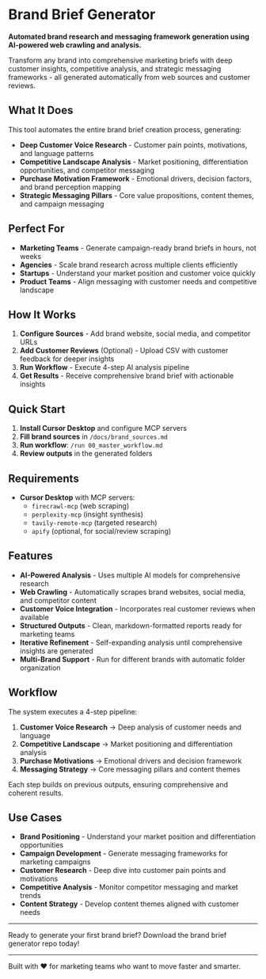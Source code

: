 # Brand Brief Generator

**Automated brand research and messaging framework generation using AI-powered web crawling and analysis.**

Transform any brand into comprehensive marketing briefs with deep customer insights, competitive analysis, and strategic messaging frameworks - all generated automatically from web sources and customer reviews.

## What It Does

This tool automates the entire brand brief creation process, generating:

- **Deep Customer Voice Research** - Customer pain points, motivations, and language patterns
- **Competitive Landscape Analysis** - Market positioning, differentiation opportunities, and competitor messaging
- **Purchase Motivation Framework** - Emotional drivers, decision factors, and brand perception mapping
- **Strategic Messaging Pillars** - Core value propositions, content themes, and campaign messaging

## Perfect For

- **Marketing Teams** - Generate campaign-ready brand briefs in hours, not weeks
- **Agencies** - Scale brand research across multiple clients efficiently
- **Startups** - Understand your market position and customer voice quickly
- **Product Teams** - Align messaging with customer needs and competitive landscape

## How It Works

1. **Configure Sources** - Add brand website, social media, and competitor URLs
2. **Add Customer Reviews** (Optional) - Upload CSV with customer feedback for deeper insights
3. **Run Workflow** - Execute 4-step AI analysis pipeline
4. **Get Results** - Receive comprehensive brand brief with actionable insights

## Quick Start

1. **Install Cursor Desktop** and configure MCP servers
2. **Fill brand sources** in `/docs/brand_sources.md`
3. **Run workflow**: `/run 00_master_workflow.md`
4. **Review outputs** in the generated folders

## Requirements

- **Cursor Desktop** with MCP servers:
  - `firecrawl-mcp` (web scraping)
  - `perplexity-mcp` (insight synthesis)
  - `tavily-remote-mcp` (targeted research)
  - `apify` (optional, for social/review scraping)

## Features

- **AI-Powered Analysis** - Uses multiple AI models for comprehensive research
- **Web Crawling** - Automatically scrapes brand websites, social media, and competitor content
- **Customer Voice Integration** - Incorporates real customer reviews when available
- **Structured Outputs** - Clean, markdown-formatted reports ready for marketing teams
- **Iterative Refinement** - Self-expanding analysis until comprehensive insights are generated
- **Multi-Brand Support** - Run for different brands with automatic folder organization

## Workflow

The system executes a 4-step pipeline:

1. **Customer Voice Research** → Deep analysis of customer needs and language
2. **Competitive Landscape** → Market positioning and differentiation analysis  
3. **Purchase Motivations** → Emotional drivers and decision framework
4. **Messaging Strategy** → Core messaging pillars and content themes

Each step builds on previous outputs, ensuring comprehensive and coherent results.

## Use Cases

- **Brand Positioning** - Understand your market position and differentiation opportunities
- **Campaign Development** - Generate messaging frameworks for marketing campaigns
- **Customer Research** - Deep dive into customer pain points and motivations
- **Competitive Analysis** - Monitor competitor messaging and market trends
- **Content Strategy** - Develop content themes aligned with customer needs

---

Ready to generate your first brand brief? Download the brand brief generator repo today!

---

Built with ❤️ for marketing teams who want to move faster and smarter.
